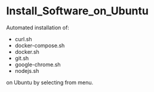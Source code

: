 # Install_Software_on_Ubuntu

Automated installation of:

- curl.sh
- docker-compose.sh
- docker.sh
- git.sh
- google-chrome.sh
- nodejs.sh

on Ubuntu by selecting from menu.
